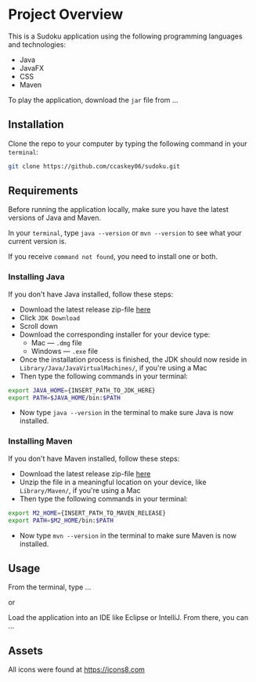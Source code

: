 # Project Overview

This is a Sudoku application using the following programming languages and technologies:
  * Java
  * JavaFX
  * CSS
  * Maven
  
To play the application, download the ```jar``` file from ...

## Installation

Clone the repo to your computer by typing the following command in your ```terminal```:

```bash
git clone https://github.com/ccaskey06/sudoku.git
```

## Requirements

Before running the application locally, make sure you have the latest versions of Java and Maven.

In your ```terminal```, type ```java --version``` or ```mvn --version``` to see what your current version is.

If you receive ```command not found```, you need to install one or both.

### Installing Java

If you don't have Java installed, follow these steps:

 * Download the latest release zip-file [here](https://www.oracle.com/java/technologies/javase-downloads.html)
  * Click ```JDK Download```
  * Scroll down
  * Download the corresponding installer for your device type:
    * Mac — ```.dmg``` file
    * Windows — ```.exe``` file
  * Once the installation process is finished, the JDK should now reside in ```Library/Java/JavaVirtualMachines/```, if you're using a Mac
  * Then type the following commands in your terminal:
  ```bash
  export JAVA_HOME={INSERT_PATH_TO_JDK_HERE}
  export PATH=$JAVA_HOME/bin:$PATH
  ```
  * Now type ```java --version``` in the terminal to make sure Java is now installed.

### Installing Maven

If you don't have Maven installed, follow these steps:

 * Download the latest release zip-file [here](https://maven.apache.org/download.cgi)
 * Unzip the file in a meaningful location on your device, like ```Library/Maven/```, if you're using a Mac
 * Then type the following commands in your terminal:
 ```bash
 export M2_HOME={INSERT_PATH_TO_MAVEN_RELEASE}
 export PATH=$M2_HOME/bin:$PATH
 ```
 * Now type ```mvn --version``` in the terminal to make sure Maven is now installed.

## Usage


From the terminal, type ...

or

Load the application into an IDE like Eclipse or IntelliJ. From there, you can ...


## Assets

All icons were found at https://icons8.com